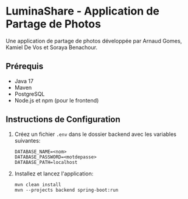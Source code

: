 # LuminaShare - Application de Partage de Photos

Une application de partage de photos développée par Arnaud Gomes, Kamiel De Vos et Soraya Benachour.

## Prérequis

- Java 17
- Maven
- PostgreSQL
- Node.js et npm (pour le frontend)

## Instructions de Configuration

1. Créez un fichier `.env` dans le dossier backend avec les variables suivantes:

   ```
   DATABASE_NAME=<nom>
   DATABASE_PASSWORD=<motdepasse>
   DATABASE_PATH=localhost
   ```

2. Installez et lancez l'application:
   ```
   mvn clean install
   mvn --projects backend spring-boot:run
   ```
